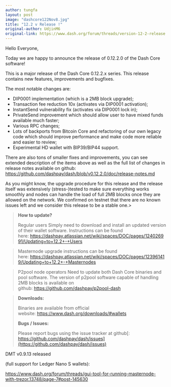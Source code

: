 ```yaml
---
author: tungfa
layout: post
image: "dashcore122Nov8.jpg"
title: "12.2 v Release !"
original-author: UdjinM6 
original-link: https://www.dash.org/forum/threads/version-12-2-release.17807/
---
```


Hello Everyone,

Today we are happy to announce the release of 0.12.2.0 of the Dash Core software!

This is a major release of the Dash Core 0.12.2.x series. This release contains new features, improvements and bugfixes.

The most notable changes are:
- DIP0001 implementation (which is a 2MB block upgrade);
- Transaction fee reduction 10x (activates via DIP0001 activation);
- InstantSend vulnerability fix (activates via DIP0001 lock in);
- PrivateSend improvement which should allow user to have mixed funds available much faster;
- Various RPC changes;
- Lots of backports from Bitcoin Core and refactoring of our own legacy code which should improve performance and make code more reliable and easier to review;
- Experimental HD wallet with BIP39/BIP44 support.

There are also tons of smaller fixes and improvements, you can see extended description of the items above as well as the full list of changes in release notes available on github: <https://github.com/dashpay/dash/blob/v0.12.2.0/doc/release-notes.md>

As you might know, the upgrade procedure for this release and the release itself was extensively (stress-)tested to make sure everything works smoothly and nodes can handle the load of full 2MB blocks once they are allowed on the network. We confirmed on testnet that there are no known issues left and we consider this release to be a stable one.>

> **How to update?**
>
> Regular users
Simply need to download and install an updated version of their wallet software. Instructions can be found here: <https://dashpay.atlassian.net/wiki/spaces/DOC/pages/124026991/Updating+to+12.2+-+Users>

> Masternode upgrade
instructions can be found here: <https://dashpay.atlassian.net/wiki/spaces/DOC/pages/123961419/Updating+to+12.2+-+Masternodes>

> P2pool node operators
Need to update both Dash Core binaries and pool software. The version of p2pool software capable of handling 2MB blocks is available on github: <https://github.com/dashpay/p2pool-dash>



> **Downloads:**
>
> Binaries are available from official website: <https://www.dash.org/downloads/#wallets>
>
> **Bugs / Issues:**
>
> Please report bugs using the issue tracker at github[: https://github.com/dashpay/dash/issues](https://github.com/dashpay/dash/issues)


DMT v0.9.13 released 

(full support for Ledger Nano S wallets): 

<https://www.dash.org/forum/threads/gui-tool-for-running-masternode-with-trezor.13748/page-7#post-145630>
